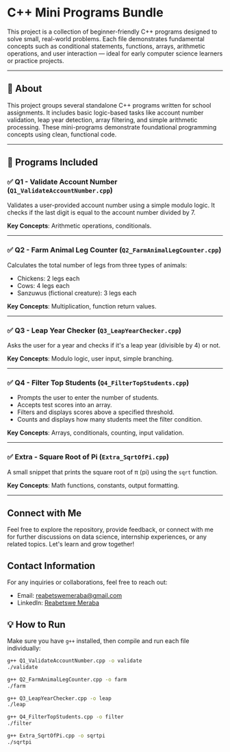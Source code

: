 # C++ Mini Programs Bundle

This project is a collection of beginner-friendly C++ programs designed to solve small, real-world problems. Each file demonstrates fundamental concepts such as conditional statements, functions, arrays, arithmetic operations, and user interaction — ideal for early computer science learners or practice projects.

---

## 🧾 About  
This project groups several standalone C++ programs written for school assignments. It includes basic logic-based tasks like account number validation, leap year detection, array filtering, and simple arithmetic processing. These mini-programs demonstrate foundational programming concepts using clean, functional code.

---

## 📝 Programs Included

### ✅ Q1 - Validate Account Number (`Q1_ValidateAccountNumber.cpp`)
Validates a user-provided account number using a simple modulo logic. It checks if the last digit is equal to the account number divided by 7.

**Key Concepts**: Arithmetic operations, conditionals.

---

### ✅ Q2 - Farm Animal Leg Counter (`Q2_FarmAnimalLegCounter.cpp`)
Calculates the total number of legs from three types of animals:
- Chickens: 2 legs each
- Cows: 4 legs each
- Sanzuwus (fictional creature): 3 legs each

**Key Concepts**: Multiplication, function return values.

---

### ✅ Q3 - Leap Year Checker (`Q3_LeapYearChecker.cpp`)
Asks the user for a year and checks if it's a leap year (divisible by 4) or not.

**Key Concepts**: Modulo logic, user input, simple branching.

---

### ✅ Q4 - Filter Top Students (`Q4_FilterTopStudents.cpp`)
- Prompts the user to enter the number of students.
- Accepts test scores into an array.
- Filters and displays scores above a specified threshold.
- Counts and displays how many students meet the filter condition.

**Key Concepts**: Arrays, conditionals, counting, input validation.

---

### ✅ Extra - Square Root of Pi (`Extra_SqrtOfPi.cpp`)
A small snippet that prints the square root of π (pi) using the `sqrt` function.

**Key Concepts**: Math functions, constants, output formatting.

---
## Connect with Me

Feel free to explore the repository, provide feedback, or connect with me for further discussions on data science, internship experiences, or any related topics. Let's learn and grow together!

## Contact Information

For any inquiries or collaborations, feel free to reach out:

- Email: [reabetswemeraba@gmail.com](reabetswemeraba@gmail.com)
- LinkedIn: [Reabetswe Meraba](https://www.linkedin.com/in/reabetswe-meraba-155958228?utm_source=share&utm_campaign=share_via&utm_content=profile&utm_medium=android_app
)
## 💡 How to Run

Make sure you have `g++` installed, then compile and run each file individually:

```bash
g++ Q1_ValidateAccountNumber.cpp -o validate
./validate

g++ Q2_FarmAnimalLegCounter.cpp -o farm
./farm

g++ Q3_LeapYearChecker.cpp -o leap
./leap

g++ Q4_FilterTopStudents.cpp -o filter
./filter

g++ Extra_SqrtOfPi.cpp -o sqrtpi
./sqrtpi
